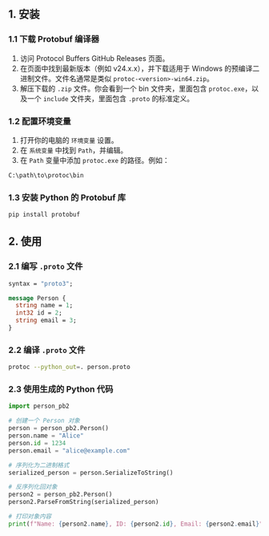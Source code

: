 ## 1. 安装

### 1.1 下载 Protobuf 编译器
1. 访问 Protocol Buffers GitHub Releases 页面。
2. 在页面中找到最新版本（例如 v24.x.x），并下载适用于 Windows 的预编译二进制文件。文件名通常是类似 `protoc-<version>-win64.zip`。
3. 解压下载的 `.zip` 文件。你会看到一个 bin 文件夹，里面包含 `protoc.exe`，以及一个 `include` 文件夹，里面包含 `.proto` 的标准定义。

### 1.2 配置环境变量

1. 打开你的电脑的 `环境变量` 设置。
2. 在 `系统变量` 中找到 `Path`，并编辑。
3. 在 `Path` 变量中添加 `protoc.exe` 的路径。例如：

```bash
C:\path\to\protoc\bin
```

### 1.3 安装 Python 的 Protobuf 库

```bash
pip install protobuf
```

## 2. 使用

### 2.1 编写 `.proto` 文件

```proto
syntax = "proto3";

message Person {
  string name = 1;
  int32 id = 2;
  string email = 3;
}
```

### 2.2 编译 `.proto` 文件  

```bash
protoc --python_out=. person.proto
```

### 2.3 使用生成的 Python 代码

```python
import person_pb2

# 创建一个 Person 对象
person = person_pb2.Person()
person.name = "Alice"
person.id = 1234
person.email = "alice@example.com"

# 序列化为二进制格式
serialized_person = person.SerializeToString()

# 反序列化回对象
person2 = person_pb2.Person()
person2.ParseFromString(serialized_person)

# 打印对象内容
print(f"Name: {person2.name}, ID: {person2.id}, Email: {person2.email}")
```



